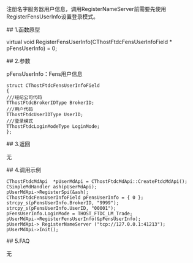 <p>注册名字服务器用户信息，调用RegisterNameServer前需要先使用RegisterFensUserInfo设置登录模式。</p>
<span class="anchor" id="4e97c90b-8f91-44f0-aafd-76b645a77d79"></span>
## 1.函数原型
<p>virtual void RegisterFensUserInfo(CThostFtdcFensUserInfoField * pFensUserInfo) = 0;</p>
<span class="anchor" id="01bee7cc-9ba7-4b0f-a995-4d64f7173102"></span>
## 2.参数
<p>pFensUserInfo：Fens用户信息</p>
<pre><code>struct CThostFtdcFensUserInfoField
{
///经纪公司代码
TThostFtdcBrokerIDType BrokerID;
///用户代码
TThostFtdcUserIDType UserID;
///登录模式
TThostFtdcLoginModeType LoginMode;
};  
</code></pre>
<span class="anchor" id="23332e34-e308-4f23-add7-acbfd1fae7e5"></span>
## 3.返回
<p>无</p>
<span class="anchor" id="824d20e9-aa15-464c-94e3-1f99d14ec7f2"></span>
## 4.调用示例
<pre><code>CThostFtdcMdApi  *pUserMdApi = CThostFtdcMdApi::CreateFtdcMdApi();
CSimpleMdHandler ash(pUserMdApi);
pUserMdApi-&gt;RegisterSpi(&amp;ash);
CThostFtdcFensUserInfoField pFensUserInfo = { 0 };
strcpy_s(pFensUserInfo.BrokerID, "9999");
strcpy_s(pFensUserInfo.UserID, "00001");
pFensUserInfo.LoginMode = THOST_FTDC_LM_Trade;
pUserMdApi-&gt;RegisterFensUserInfo(&amp;pFensUserInfo);
pUserMdApi-&gt; RegisterNameServer ("tcp://127.0.0.1:41213");
pUserMdApi-&gt;Init();
</code></pre>
<span class="anchor" id="b0f7f65c-e9da-4af6-b9e5-329d25c05795"></span>
## 5.FAQ
<p>无</p>
